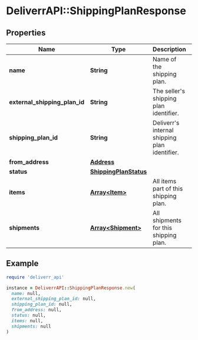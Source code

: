 # DeliverrAPI::ShippingPlanResponse

## Properties

| Name | Type | Description | Notes |
| ---- | ---- | ----------- | ----- |
| **name** | **String** | Name of the shipping plan. | [optional] |
| **external_shipping_plan_id** | **String** | The seller&#39;s shipping plan identifier. |  |
| **shipping_plan_id** | **String** | Deliverr&#39;s internal shipping plan identifier. |  |
| **from_address** | [**Address**](Address.md) |  | [optional] |
| **status** | [**ShippingPlanStatus**](ShippingPlanStatus.md) |  |  |
| **items** | [**Array&lt;Item&gt;**](Item.md) | All items part of this shipping plan. |  |
| **shipments** | [**Array&lt;Shipment&gt;**](Shipment.md) | All shipments for this shipping plan. |  |

## Example

```ruby
require 'deliverr_api'

instance = DeliverrAPI::ShippingPlanResponse.new(
  name: null,
  external_shipping_plan_id: null,
  shipping_plan_id: null,
  from_address: null,
  status: null,
  items: null,
  shipments: null
)
```

